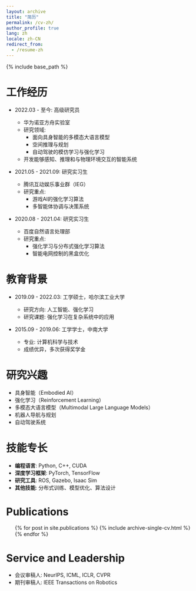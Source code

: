 ```yaml
---
layout: archive
title: "简历"
permalink: /cv-zh/
author_profile: true
lang: zh
locale: zh-CN
redirect_from:
  - /resume-zh
---
```


{% include base_path %}

工作经历
======
* 2022.03 - 至今: 高级研究员
  * 华为诺亚方舟实验室
  * 研究领域:
    - 面向具身智能的多模态大语言模型
    - 空间推理与规划
    - 自动驾驶的模仿学习与强化学习
  * 开发能够感知、推理和与物理环境交互的智能系统

* 2021.05 - 2021.09: 研究实习生
  * 腾讯互动娱乐事业群（IEG）
  * 研究重点:
    - 游戏AI的强化学习算法
    - 多智能体协调与决策系统

* 2020.08 - 2021.04: 研究实习生
  * 百度自然语言处理部
  * 研究重点:
    - 强化学习与分布式强化学习算法
    - 智能电网控制的黑盒优化

教育背景
======
* 2019.09 - 2022.03: 工学硕士，哈尔滨工业大学
  * 研究方向: 人工智能、强化学习
  * 研究课题: 强化学习在复杂系统中的应用

* 2015.09 - 2019.06: 工学学士，中南大学
  * 专业: 计算机科学与技术
  * 成绩优异，多次获得奖学金

研究兴趣
======
* 具身智能（Embodied AI）
* 强化学习（Reinforcement Learning）
* 多模态大语言模型（Multimodal Large Language Models）
* 机器人导航与规划
* 自动驾驶系统

技能专长
======
* **编程语言**: Python, C++, CUDA
* **深度学习框架**: PyTorch, TensorFlow
* **研究工具**: ROS, Gazebo, Isaac Sim
* **其他技能**: 分布式训练、模型优化、算法设计

Publications
======
  <ul>{% for post in site.publications %}
    {% include archive-single-cv.html %}
  {% endfor %}</ul>
  
Service and Leadership
======
* 会议审稿人: NeurIPS, ICML, ICLR, CVPR
* 期刊审稿人: IEEE Transactions on Robotics
